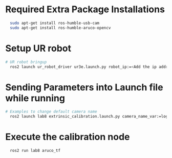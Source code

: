 # Required Extra Package Installations
```bash
  sudo apt-get install ros-humble-usb-cam
  sudo apt-get install ros-humble-aruco-opencv

```


# Setup UR robot
```bash
# UR robot bringup
  ros2 launch ur_robot_driver ur3e.launch.py robot_ip:=<Add the ip address>
```


# Sending Parameters into Launch file while running
```bash
# Examples to change default camera name
  ros2 launch lab8 extrinsic_calibration.launch.py camera_name_var:=logitech_webcam_640x480 show_output_var:=True
```


# Execute the calibration node
```bash
  ros2 run lab8 aruco_tf
```
